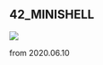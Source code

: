## 42_MINISHELL

![](https://github.com/Master-of-Puppetsh/42_minishell/puppetsh.png)

from 2020.06.10
